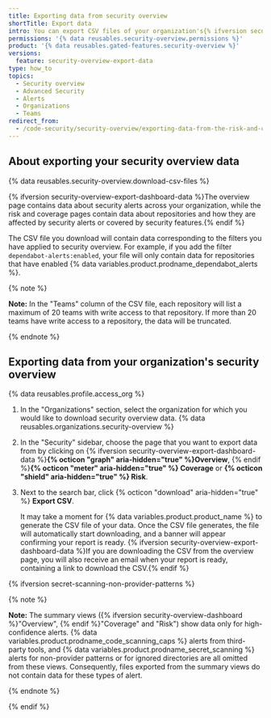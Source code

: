 ```yaml
---
title: Exporting data from security overview
shortTitle: Export data
intro: You can export CSV files of your organization's{% ifversion security-overview-export-dashboard-data %} overview,{% endif %} risk and coverage data from security overview.
permissions: '{% data reusables.security-overview.permissions %}'
product: '{% data reusables.gated-features.security-overview %}'
versions:
  feature: security-overview-export-data
type: how_to
topics:
  - Security overview
  - Advanced Security
  - Alerts
  - Organizations
  - Teams
redirect_from:
  - /code-security/security-overview/exporting-data-from-the-risk-and-coverage-pages
---
```


## About exporting your security overview data

{% data reusables.security-overview.download-csv-files %}

{% ifversion security-overview-export-dashboard-data %}The overview page contains data about security alerts across your organization, while the risk and coverage pages contain data about repositories and how they are affected by security alerts or covered by security features.{% endif %}

The CSV file you download will contain data corresponding to the filters you have applied to security overview. For example, if you add the filter `dependabot-alerts:enabled`, your file will only contain data for repositories that have enabled {% data variables.product.prodname_dependabot_alerts %}.

{% note %}

**Note:** In the "Teams" column of the CSV file, each repository will list a maximum of 20 teams with write access to that repository. If more than 20 teams have write access to a repository, the data will be truncated.

{% endnote %}

## Exporting data from your organization's security overview

{% data reusables.profile.access_org %}
1. In the "Organizations" section, select the organization for which you would like to download security overview data.
{% data reusables.organizations.security-overview %}
1. In the "Security" sidebar, choose the page that you want to export data from by clicking on {% ifversion security-overview-export-dashboard-data %}**{% octicon "graph" aria-hidden="true"  %}Overview**, {% endif %}**{% octicon "meter" aria-hidden="true" %} Coverage** or **{% octicon "shield" aria-hidden="true" %} Risk**.
1. Next to the search bar, click {% octicon "download" aria-hidden="true" %} **Export CSV**.

    It may take a moment for {% data variables.product.product_name %} to generate the CSV file of your data. Once the CSV file generates, the file will automatically start downloading, and a banner will appear confirming your report is ready. {% ifversion security-overview-export-dashboard-data %}If you are downloading the CSV from the overview page, you will also receive an email when your report is ready, containing a link to download the CSV.{% endif %}

{% ifversion secret-scanning-non-provider-patterns %}

{% note %}

**Note:** The summary views ({% ifversion security-overview-dashboard %}"Overview", {% endif %}"Coverage" and "Risk") show data only for high-confidence alerts. {% data variables.product.prodname_code_scanning_caps %} alerts from third-party tools, and {% data variables.product.prodname_secret_scanning %} alerts for non-provider patterns or for ignored directories are all omitted from these views. Consequently, files exported from the summary views do not contain data for these types of alert.

{% endnote %}

{% endif %}
